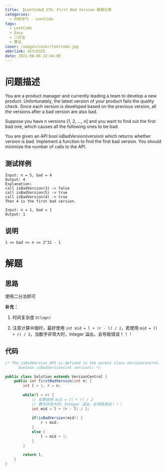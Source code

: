 ```yaml
---
title: 【LeetCode】278. First Bad Version 解题记录
categories:
  - 科研学习 - LeetCode
tags:
  - LeetCode
  - Easy
  - 二分法
  - 算法
cover: /images/cover/leetcode.jpg
abbrlink: d2fc0325
date: 2021-08-08 22:44:00
---
```


# 问题描述

You are a product manager and currently leading a team to develop a new product. Unfortunately, the latest version of your product fails the quality check. Since each version is developed based on the previous version, all the versions after a bad version are also bad.

Suppose you have n versions [1, 2, ..., n] and you want to find out the first bad one, which causes all the following ones to be bad.

You are given an API bool isBadVersion(version) which returns whether version is bad. Implement a function to find the first bad version. You should minimize the number of calls to the API.

## 测试样例

```
Input: n = 5, bad = 4
Output: 4
Explanation:
call isBadVersion(3) -> false
call isBadVersion(5) -> true
call isBadVersion(4) -> true
Then 4 is the first bad version.
```

```
Input: n = 1, bad = 1
Output: 1
```

## 说明

```
1 <= bad <= n <= 2^31 - 1
```

# 解题

## 思路

使用二分法即可

**补充：**

1. 时间复杂度 `O(logn)`

1. 注意计算中值时，最好使用 `int mid = l + (r - l) / 2`，若使用 `mid = (l + r) / 2`，当数字非常大时，Integer 溢出，会导致错误！！！

## 代码

```java
/* The isBadVersion API is defined in the parent class VersionControl.
      boolean isBadVersion(int version); */

public class Solution extends VersionControl {
    public int firstBadVersion(int n) {
        int l = 1, r = n;
        
        while(l < r) {
            // 如果使用 mid = (l + r) / 2
            // 数字非常大时，Integer 溢出，会导致错误！！！
            int mid = l + (r - l) / 2;
            
            if(isBadVersion(mid)) {
                r = mid;
            }
            else {
                l = mid + 1;
            }
        }
        
        return l;
    }
}
```


